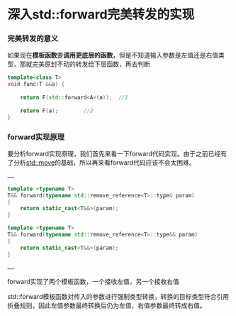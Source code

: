 # 深入std::forward完美转发的实现

### 完美转发的意义

如果现在**模板函数**要**调用更底层的函数**，但是不知道输入参数是左值还是右值类型，那就完美原封不动的转发给下层函数，再去判断

```cpp
template<class T>
void func(T &&a) {
	
	return F(std::forward<A>(a));  //1
	
	return F(a);		//2
}
```

### forward实现原理

要分析forward实现原理，我们首先来看一下forward代码实现。由于之前已经有了分析[std::move](https://app.gitbook.com/@1023553676/s/c-notes/~/drafts/-MDYARX2oPGsadLMEqRk/mian-xiang-dui-xiang/shen-ru-stdmove-you-zhi-yin-yong)的基础，所以再来看forward代码应该不会太困难。

```cpp
……

template <typename T>
T&& forward(typename std::remove_reference<T>::type& param)
{
    return static_cast<T&&>(param);
}

template <typename T>
T&& forward(typename std::remove_reference<T>::type&& param)
{
    return static_cast<T&&>(param);
}

……
```

forward实现了两个模板函数，一个接收左值，另一个接收右值

std::forward模板函数对传入的参数进行强制类型转换，转换的目标类型符合引用折叠规则，因此左值参数最终转换后仍为左值，右值参数最终转成右值。

